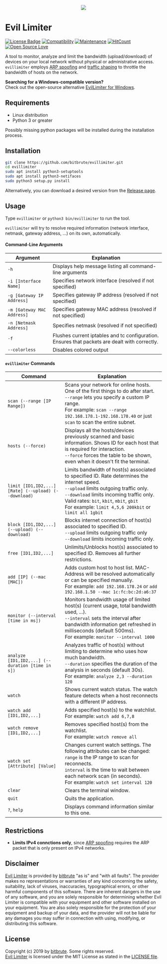 <p align="center"><img src="https://i.imgur.com/CBGh0Yx.png" /></p>

# Evil Limiter

[![License Badge](https://img.shields.io/badge/license-MIT-blue.svg)](LICENSE)
[![Compatibility](https://img.shields.io/badge/python-3-brightgreen.svg)](PROJECT)
[![Maintenance](https://img.shields.io/badge/Maintained%3F-yes-green.svg)](https://GitHub.com/Naereen/StrapDown.js/graphs/commit-activity)
[![HitCount](http://hits.dwyl.io/bitbrute/evillimiter.svg)](http://hits.dwyl.io/bitbrute/evillimiter)
[![Open Source Love](https://badges.frapsoft.com/os/v3/open-source.svg?v=102)](https://github.com/ellerbrock/open-source-badge/)

A tool to monitor, analyze and limit the bandwidth (upload/download) of devices on your local network without physical or administrative access.<br>
```evillimiter``` employs [ARP spoofing](https://en.wikipedia.org/wiki/ARP_spoofing) and [traffic shaping](https://en.wikipedia.org/wiki/Traffic_shaping) to throttle the bandwidth of hosts on the network.

**Searching for a Windows-compatible version?**<br>
Check out the open-source alternative [EvilLimiter for Windows](https://github.com/bitbrute/evillimiter-windows).

## Requirements
- Linux distribution
- Python 3 or greater

Possibly missing python packages will be installed during the installation process.

## Installation

```bash
git clone https://github.com/bitbrute/evillimiter.git
cd evillimiter
sudo apt install python3-setuptools
sudo apt install python3-netifaces
sudo python3 setup.py install
```

Alternatively, you can download a desired version from the [Release page](https://github.com/bitbrute/evillimiter/releases).<br>

## Usage

Type ```evillimiter``` or ```python3 bin/evillimiter``` to run the tool.

```evillimiter``` will try to resolve required information (network interface, netmask, gateway address, ...) on its own, automatically.

#### Command-Line Arguments

| Argument | Explanation |
| -------- | ----------- |
| ```-h``` | Displays help message listing all command-line arguments |
| ```-i [Interface Name]``` | Specifies network interface (resolved if not specified)|
| ```-g [Gateway IP Address]``` | Specifies gateway IP address (resolved if not specified)|
| ```-m [Gateway MAC Address]``` | Specifies gateway MAC address (resolved if not specified)|
| ```-n [Netmask Address]``` | Specifies netmask (resolved if not specified)|
| ```-f``` | Flushes current iptables and tc configuration. Ensures that packets are dealt with correctly.|
| ```--colorless``` | Disables colored output |

#### ```evillimiter``` Commands

| Command | Explanation |
| ------- | ----------- |
| ```scan (--range [IP Range])``` | Scans your network for online hosts. One of the first things to do after start.<br>```--range``` lets you specify a custom IP range.<br>For example: ```scan --range 192.168.178.1-192.168.178.40``` or just ```scan``` to scan the entire subnet.
| ```hosts (--force)``` | Displays all the hosts/devices previously scanned and basic information. Shows ID for each host that is required for interaction.<br>```--force``` forces the table to be shown, even when it doesn't fit the terminal.
| ```limit [ID1,ID2,...] [Rate] (--upload) (--download)``` | Limits bandwidth of host(s) associated to specified ID. Rate determines the internet speed.<br>```--upload``` limits outgoing traffic only.<br>```--download``` limits incoming traffic only.<br>Valid rates: ```bit```, ```kbit```, ```mbit```, ```gbit```<br>For example: ```limit 4,5,6 200kbit``` or ```limit all 1gbit```
| ```block [ID1,ID2,...] (--upload) (--download)``` | Blocks internet connection of host(s) associated to specified ID.<br>```--upload``` limits outgoing traffic only <br>```--download``` limits incoming traffic only.
| ```free [ID1,ID2,...]``` | Unlimits/Unblocks host(s) associated to specified ID. Removes all further restrictions.
| ```add [IP] (--mac [MAC])``` | Adds custom host to host list. MAC-Address will be resolved automatically or can be specified manually.<br>For example: ```add 192.168.178.24``` or ```add 192.168.1.50 --mac 1c:fc:bc:2d:a6:37```
| ```monitor (--interval [time in ms])``` | Monitors bandwidth usage of limited host(s) (current usage, total bandwidth used, ...).<br>```--interval``` sets the interval after bandwidth information get refreshed in milliseconds (default 500ms).<br>For example: ```monitor --interval 1000```
| ```analyze [ID1,ID2,...] (--duration [time in s])``` | Analyzes traffic of host(s) without limiting to determine who uses how much bandwidth.<br>```--duration``` specifies the duration of the analysis in seconds (default 30s).<br>For example: ```analyze 2,3 --duration 120```
| ```watch``` | Shows current watch status. The watch feature detects when a host reconnects with a different IP address.
| ```watch add [ID1,ID2,...]``` | Adds specified host(s) to the watchlist.<br>For example: ```watch add 6,7,8```
| ```watch remove [ID1,ID2,...]``` | Removes specified host(s) from the watchlist.<br>For example: ```watch remove all```
| ```watch set [Attribute] [Value]``` | Changes current watch settings. The following attributes can be changed:<br>```range``` is the IP range to scan for reconnects.<br>```interval``` is the time to wait between each network scan (in seconds).<br>For example: ```watch set interval 120```
| ```clear``` | Clears the terminal window.
| ```quit``` | Quits the application.
| ```?```, ```help``` | Displays command information similar to this one.

## Restrictions

- **Limits IPv4 connctions only**, since [ARP spoofing](https://en.wikipedia.org/wiki/ARP_spoofing) requires the ARP packet that is only present  on IPv4 networks.

## Disclaimer
[Evil Limiter](https://github.com/bitbrute/evillimiter) is provided by [bitbrute](https://github.com/bitbrute) "as is" and "with all faults". The provider makes no representations or warranties of any kind concerning the safety, suitability, lack of viruses, inaccuracies, typographical errors, or other harmful components of this software. There are inherent dangers in the use of any software, and you are solely responsible for determining whether Evil Limiter is compatible with your equipment and other software installed on your equipment. You are also solely responsible for the protection of your equipment and backup of your data, and the provider will not be liable for any damages you may suffer in connection with using, modifying, or distributing this software. 

## License

Copyright (c) 2019 by [bitbrute](https://github.com/bitbrute). Some rights reserved.<br>
[Evil Limiter](https://github.com/bitbrute/evillimiter) is licensed under the MIT License as stated in the [LICENSE file](LICENSE).